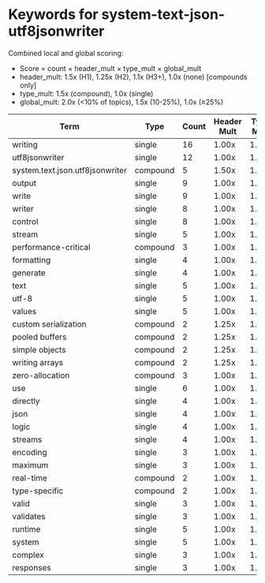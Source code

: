 # Keywords for system-text-json-utf8jsonwriter

Combined local and global scoring:
- Score = count × header_mult × type_mult × global_mult
- header_mult: 1.5x (H1), 1.25x (H2), 1.1x (H3+), 1.0x (none) [compounds only]
- type_mult: 1.5x (compound), 1.0x (single)
- global_mult: 2.0x (<10% of topics), 1.5x (10-25%), 1.0x (≥25%)

| Term | Type | Count | Header Mult | Type Mult | Global Mult | Score |
|------|------|-------|-------------|-----------|-------------|-------|
| writing | single | 16 | 1.00x | 1.00x | 2.0x | 32.000 |
| utf8jsonwriter | single | 12 | 1.00x | 1.00x | 2.0x | 24.000 |
| system.text.json.utf8jsonwriter | compound | 5 | 1.50x | 1.50x | 2.0x | 22.500 |
| output | single | 9 | 1.00x | 1.00x | 2.0x | 18.000 |
| write | single | 9 | 1.00x | 1.00x | 2.0x | 18.000 |
| writer | single | 8 | 1.00x | 1.00x | 2.0x | 16.000 |
| control | single | 8 | 1.00x | 1.00x | 1.5x | 12.000 |
| stream | single | 5 | 1.00x | 1.00x | 2.0x | 10.000 |
| performance-critical | compound | 3 | 1.00x | 1.50x | 2.0x | 9.000 |
| formatting | single | 4 | 1.00x | 1.00x | 2.0x | 8.000 |
| generate | single | 4 | 1.00x | 1.00x | 2.0x | 8.000 |
| text | single | 5 | 1.00x | 1.00x | 1.5x | 7.500 |
| utf-8 | single | 5 | 1.00x | 1.00x | 1.5x | 7.500 |
| values | single | 5 | 1.00x | 1.00x | 1.5x | 7.500 |
| custom serialization | compound | 2 | 1.25x | 1.50x | 2.0x | 7.500 |
| pooled buffers | compound | 2 | 1.25x | 1.50x | 2.0x | 7.500 |
| simple objects | compound | 2 | 1.25x | 1.50x | 2.0x | 7.500 |
| writing arrays | compound | 2 | 1.25x | 1.50x | 2.0x | 7.500 |
| zero-allocation | compound | 3 | 1.00x | 1.50x | 1.5x | 6.750 |
| use | single | 6 | 1.00x | 1.00x | 1.0x | 6.000 |
| directly | single | 4 | 1.00x | 1.00x | 1.5x | 6.000 |
| json | single | 4 | 1.00x | 1.00x | 1.5x | 6.000 |
| logic | single | 4 | 1.00x | 1.00x | 1.5x | 6.000 |
| streams | single | 4 | 1.00x | 1.00x | 1.5x | 6.000 |
| encoding | single | 3 | 1.00x | 1.00x | 2.0x | 6.000 |
| maximum | single | 3 | 1.00x | 1.00x | 2.0x | 6.000 |
| real-time | compound | 2 | 1.00x | 1.50x | 2.0x | 6.000 |
| type-specific | compound | 2 | 1.00x | 1.50x | 2.0x | 6.000 |
| valid | single | 3 | 1.00x | 1.00x | 2.0x | 6.000 |
| validates | single | 3 | 1.00x | 1.00x | 2.0x | 6.000 |
| runtime | single | 5 | 1.00x | 1.00x | 1.0x | 5.000 |
| system | single | 5 | 1.00x | 1.00x | 1.0x | 5.000 |
| complex | single | 3 | 1.00x | 1.00x | 1.5x | 4.500 |
| responses | single | 3 | 1.00x | 1.00x | 1.5x | 4.500 |
